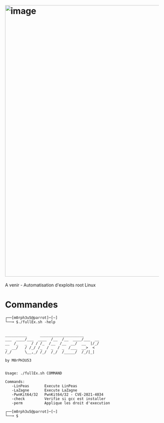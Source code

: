 # <img width="1335" height="890" alt="image" src="https://github.com/user-attachments/assets/c947aebb-593b-4027-bc50-ac87663ff387" />


A venir - Automatisation d'exploits root Linux

# Commandes

```
┌──[m0rph3u5@parrot]─[~]
└──╼ $./fullEx.sh -help

                                                    
__________      ____________________       
___  ____/___  ____  /__  /__  ____/___  __
__  /_   _  / / /_  /__  /__  __/  __  |/_/
_  __/   / /_/ /_  / _  / _  /___  __>  <  
/_/      \__,_/ /_/  /_/  /_____/  /_/|_|  
                                                                                                   
by M0rPH3U53

      
Usage: ./fullEx.sh COMMAND
 
Commands:
   -LinPeas       Execute LinPeas
   -LaZagne       Execute LaZagne
   -PwnKit64/32   PwnKit64/32 - CVE-2021-4034    
   -check         Verifie si gcc est installer
   -perm          Applique les droit d'execution

┌──[m0rph3u5@parrot]─[~]
└──╼ $
 ```
